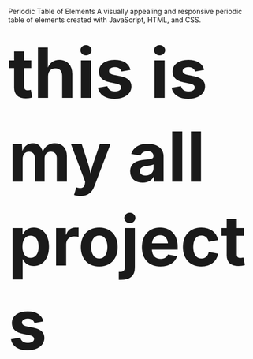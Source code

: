 Periodic Table of Elements A visually appealing and responsive periodic table of elements created with JavaScript, HTML, and CSS.

<strong style="font-size: 10em;">
    this is my all projects
</strong>

